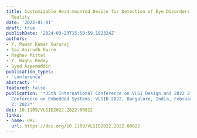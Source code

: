 ```yaml
---
title: Customizable Head-mounted Device for Detection of Eye Disorders using Virtual
  Reality
date: '2022-01-01'
draft: true
publishDate: '2024-03-23T15:50:59.182324Z'
authors:
- Y. Pawan Kumar Gururaj
- Sai Anirudh Karre
- Raghav Mittal
- Y. Raghu Reddy
- Syed Azeemuddin
publication_types:
- 'conference'
abstract: ''
featured: false
publication: '*35th International Conference on VLSI Design and 2022 21st International
  Conference on Embedded Systems, VLSID 2022, Bangalore, India, February 26 - March
  2, 2022*'
doi: 10.1109/VLSID2022.2022.00022
links:
- name: URL
  url: https://doi.org/10.1109/VLSID2022.2022.00022
---
```


